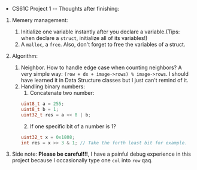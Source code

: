 - CS61C Project 1
-- Thoughts after finishing:
1. Memery management:
    1. Initialize one variable instantly after you declare a variable.(Tips: when declare a `struct`, initialize all of its variables!)
    2. A `malloc`, a `free`. Also, don't forget to free the variables of a struct.

2. Algorithm:
    1. Neighbor. How to handle edge case when counting neighbors? A very simple way: `(row + dx + image->rows) % image->rows`. I should have learned it in Data Structure classes but I just can't remind of it.
    2. Handling binary numbers:
        1. Concatenate two number:
        ```C
        uint8_t a = 255;
        uint8_t b = 1;
        uint32_t res = a << 8 | b;
        ```
        2. If one specific bit of a number is 1?
        ```C
        uint32_t x = 0x1808;
        int res = x >> 3 & 1; // Take the forth least bit for example.
        ``` 

3. Side note:
    **Please be careful!!!**, I have a painful debug experience in this project because I occasionally type one `col` into `row` qaq.
